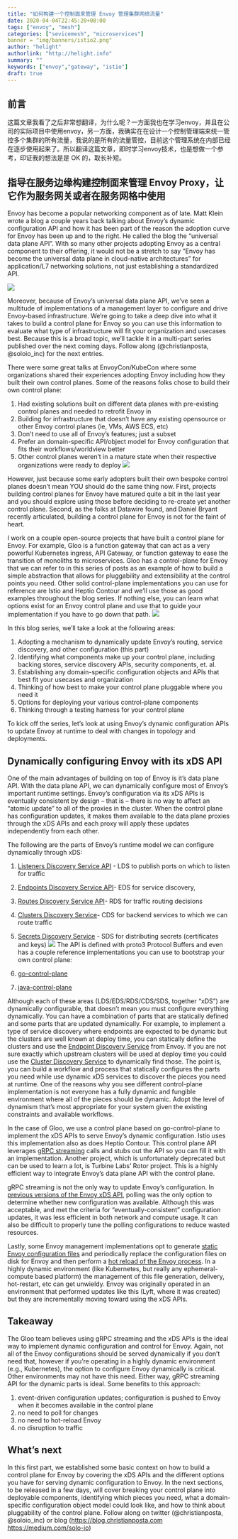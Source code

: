 ```yaml
---
title: "如何构建一个控制面来管理 Envoy 管理集群网络流量"
date: 2020-04-04T22:45:20+08:00
tags: ["envoy", "mesh"]
categories: ["sevicemesh", "microservices"]
banner = "img/banners/istio2.png"
author: "helight"
authorlink: "http://helight.info"
summary: ""
keywords: ["envoy","gateway", "istio"]
draft: true
---
```


## 前言
这篇文章我看了之后非常想翻译，为什么呢？一方面我也在学习envoy，并且在公司的实际项目中使用envoy，另一方面，我确实在在设计一个控制管理端来统一管控多个集群的所有流量，我说的是所有的流量管控，目前这个管理系统在内部已经在逐步使用起来了。所以翻译这篇文章，即时学习envoy技术，也是想做一个参考，印证我的想法是是 OK 的，取长补短。

## 指导在服务边缘构建控制面来管理 Envoy Proxy，让它作为服务网关或者在服务网格中使用
Envoy has become a popular networking component as of late. Matt Klein wrote a blog a couple years back talking about Envoy’s dynamic configuration API and how it has been part of the reason the adoption curve for Envoy has been up and to the right. He called the blog the “universal data plane API”. With so many other projects adopting Envoy as a central component to their offering, it would not be a stretch to say “Envoy has become the universal data plane in cloud-native architectures” for application/L7 networking solutions, not just establishing a standardized API.


![](imgs/envoy.png)

Moreover, because of Envoy’s universal data plane API, we’ve seen a multitude of implementations of a management layer to configure and drive Envoy-based infrastructure. We’re going to take a deep dive into what it takes to build a control plane for Envoy so you can use this information to evaluate what type of infrastructure will fit your organization and usecases best. Because this is a broad topic, we’ll tackle it in a multi-part series published over the next coming days. Follow along (@christianposta, @soloio_inc) for the next entries.

There were some great talks at EnvoyCon/KubeCon where some organizations shared their experiences adopting Envoy including how they built their own control planes. Some of the reasons folks chose to build their own control plane:

1. Had existing solutions built on different data planes with pre-existing control planes and needed to retrofit Envoy in
2. Building for infrastructure that doesn’t have any existing opensource or other Envoy control planes (ie, VMs, AWS ECS, etc)
3. Don’t need to use all of Envoy’s features; just a subset
4. Prefer an domain-specific API/object model for Envoy configuration that fits their workflows/worldview better
5. Other control planes weren’t in a mature state when their respective organizations were ready to deploy
![](imgs/control-plane-data-plane.png)

However, just because some early adopters built their own bespoke control planes doesn’t mean YOU should do the same thing now. First, projects building control planes for Envoy have matured quite a bit in the last year and you should explore using those before deciding to re-create yet another control plane. Second, as the folks at Datawire found, and Daniel Bryant recently articulated, building a control plane for Envoy is not for the faint of heart.

I work on a couple open-source projects that have built a control plane for Envoy. For example, Gloo is a function gateway that can act as a very powerful Kubernetes ingress, API Gateway, or function gateway to ease the transition of monoliths to microservices. Gloo has a control-plane for Envoy that we can refer to in this series of posts as an example of how to build a simple abstraction that allows for pluggability and extensibility at the control points you need. Other solid control-plane implementations you can use for reference are Istio and Heptio Contour and we’ll use those as good examples throughout the blog series. If nothing else, you can learn what options exist for an Envoy control plane and use that to guide your implementation if you have to go down that path.
![](imgs/envoyprojects.png)

In this blog series, we’ll take a look at the following areas:

1. Adopting a mechanism to dynamically update Envoy’s routing, service discovery, and other configuration (this part)
2. Identifying what components make up your control plane, including backing stores, service discovery APIs, security components, et. al.
3. Establishing any domain-specific configuration objects and APIs that best fit your usecases and organization
4. Thinking of how best to make your control plane pluggable where you need it
5. Options for deploying your various control-plane components
6. Thinking through a testing harness for your control plane
   
To kick off the series, let’s look at using Envoy’s dynamic configuration APIs to update Envoy at runtime to deal with changes in topology and deployments.

## Dynamically configuring Envoy with its xDS API
One of the main advantages of building on top of Envoy is it’s data plane API. With the data plane API, we can dynamically configure most of Envoy’s important runtime settings. Envoy’s configuration via its xDS APIs is eventually consistent by design – that is – there is no way to affect an “atomic update” to all of the proxies in the cluster. When the control plane has configuration updates, it makes them available to the data plane proxies through the xDS APIs and each proxy will apply these updates independently from each other.

The following are the parts of Envoy’s runtime model we can configure dynamically through xDS:
1. [Listeners Discovery Service API](https://www.envoyproxy.io/docs/envoy/v1.9.0/configuration/listeners/lds#config-listeners-lds) - LDS to publish ports on which to listen for traffic
2. [Endpoints Discovery Service API](https://www.envoyproxy.io/docs/envoy/v1.9.0/api-v2/api/v2/eds.proto#envoy-api-file-envoy-api-v2-eds-proto)- EDS for service discovery,
3. [Routes Discovery Service API](https://www.envoyproxy.io/docs/envoy/v1.9.0/configuration/http_conn_man/rds#config-http-conn-man-rds)- RDS for traffic routing decisions
4. [Clusters Discovery Service](https://www.envoyproxy.io/docs/envoy/v1.9.0/configuration/cluster_manager/cds#config-cluster-manager-cds)- CDS for backend services to which we can route traffic
5. [Secrets Discovery Service](https://www.envoyproxy.io/docs/envoy/v1.9.0/configuration/secret) - SDS for distributing secrets (certificates and keys)
![](imgs/xds-control-plane.png)
The API is defined with proto3 Protocol Buffers and even has a couple reference implementations you can use to bootstrap your own control plane:

1. [go-control-plane](https://github.com/envoyproxy/go-control-plane)
2. [java-control-plane](https://github.com/envoyproxy/java-control-plane)

Although each of these areas (LDS/EDS/RDS/CDS/SDS, together “xDS”) are dynamically configurable, that doesn’t mean you must configure everything dynamically. You can have a combination of parts that are statically defined and some parts that are updated dynamically. For example, to implement a type of service discovery where endpoints are expected to be dynamic but the clusters are well known at deploy time, you can statically define the clusters and use the [Endpoint Discovery Service](https://www.envoyproxy.io/docs/envoy/v1.9.0/api-v2/api/v2/eds.proto#envoy-api-file-envoy-api-v2-eds-proto) from Envoy. If you are not sure exactly which upstream clusters will be used at deploy time you could use the [Cluster Discovery Service](https://www.envoyproxy.io/docs/envoy/v1.9.0/configuration/cluster_manager/cds#config-cluster-manager-cds) to dynamically find those. The point is, you can build a workflow and process that statically configures the parts you need while use dynamic xDS services to discover the pieces you need at runtime. One of the reasons why you see different control-plane implementation is not everyone has a fully dynamic and fungible environment where all of the pieces should be dynamic. Adopt the level of dynamism that’s most appropriate for your system given the existing constraints and available workflows.

In the case of Gloo, we use a control plane based on go-control-plane to implement the xDS APIs to serve Envoy’s dynamic configuration. Istio uses this implementation also as does Heptio Contour. This control plane API leverages [gRPC streaming](https://grpc.io/docs/guides/concepts.html#server-streaming-rpc) calls and stubs out the API so you can fill it with an implementation. Another project, which is unfortunately deprecated but can be used to learn a lot, is Turbine Labs’ Rotor project. This is a highly efficient way to integrate Envoy’s data plane API with the control plane.

gRPC streaming is not the only way to update Envoy’s configuration. In [previous versions of the Envoy xDS API](https://www.envoyproxy.io/docs/envoy/v1.5.0/api-v1/api), polling was the only option to determine whether new configuration was available. Although this was acceptable, and met the criteria for “eventually-consistent” configuration updates, it was less efficient in both network and compute usage. It can also be difficult to properly tune the polling configurations to reduce wasted resources.

Lastly, some Envoy management implementations opt to generate [static Envoy configuration files](https://www.envoyproxy.io/docs/envoy/latest/configuration/overview/v2_overview#static) and periodically replace the configuration files on disk for Envoy and then perform a [hot reload of the Envoy process](https://blog.envoyproxy.io/envoy-hot-restart-1d16b14555b5). In a highly dynamic environment (like Kubernetes, but really any ephemeral-compute based platform) the management of this file generation, delivery, hot-restart, etc can get unwieldy. Envoy was originally operated in an environment that performed updates like this (Lyft, where it was created) but they are incrementally moving toward using the xDS APIs.

## Takeaway
The Gloo team believes using gRPC streaming and the xDS APIs is the ideal way to implement dynamic configuration and control for Envoy. Again, not all of the Envoy configurations should be served dynamically if you don’t need that, however if you’re operating in a highly dynamic environment (e.g., Kubernetes), the option to configure Envoy dynamically is critical. Other environments may not have this need. Either way, gRPC streaming API for the dynamic parts is ideal. Some benefits to this approach:

1. event-driven configuration updates; configuration is pushed to Envoy when it becomes available in the control plane
2. no need to poll for changes
3. no need to hot-reload Envoy
4. no disruption to traffic

## What’s next
In this first part, we established some basic context on how to build a control plane for Envoy by covering the xDS APIs and the different options you have for serving dynamic configuration to Envoy. In the next sections, to be released in a few days, will cover breaking your control plane into deployable components, identifying which pieces you need, what a domain-specific configuration object model could look like, and how to think about pluggability of the control plane. Follow along on twitter (@christianposta, @soloio_inc) or blog (https://blog.christianposta.com https://medium.com/solo-io)

